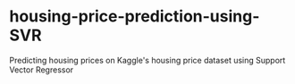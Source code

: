 # housing-price-prediction-using-SVR
Predicting housing prices on Kaggle's housing price dataset using Support Vector Regressor
